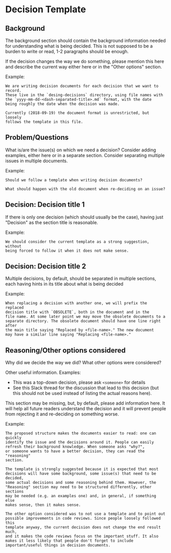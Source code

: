 Decision Template
=================

Background
----------

The background section should contain the background information needed for
understanding what is being decided.
This is not supposed to be a burden to write or read, 1-2 paragraphs should be
enough.

If the decision changes the way we do something, please mention this here and
describe the current way either here or in the "Other options" section.

Example:

    We are writing decision documents for each decision that we want to record.
    These live in the `desing-decisions` directory, using file names with
    the `yyyy-mm-dd-<dash-separated-title>.md` format, with the date
    being roughly the date when the decision was made.

    Currently (2018-09-19) the document format is unrestricted, but loosely
    follows the template in this file.

Problem/Questions
-----------------

What is/are the issue(s) on which we need a decision? Consider adding examples,
either here or in a separate section. Consider separating multiple issues
in multiple documents.

Example:

    Should we follow a template when writing decision documents?

    What should happen with the old document when re-deciding on an issue?

Decision: Decision title 1
--------------------------

If there is only one decision (which should usually be the case), having
just "Decision" as the section title is reasonable.

Example:

    We should consider the current template as a strong suggestion, without
    being forced to follow it when it does not make sense.

Decision: Decision title 2
--------------------------

Multiple decisions, by default, should be separated in multiple sections, each
having hints in its title about what is being decided

Example:

    When replacing a decision with another one, we will prefix the replaced
    decision title with `OBSOLETE`, both in the document and in the
    file name. At some later point we may move the obsolete documents to a
    separate directory. The obsolete document should have one line right after
    the main title saying "Replaced by <file-name>." The new document
    may have a similar line saying "Replacing <file-name>."

Reasoning/Other options considered
----------------------------------

Why did we decide the way we did? What other options were considered?

Other useful information.
Examples:
* This was a top-down decision, please ask `<someone>` for details
* See this Slack thread for the discussion that lead to this decision
  (but this should not be used instead of listing the actual reasons here).

This section may be missing, but, by default, please add information here. It
will help all future readers understand the decision and it will prevent people
from rejecting it and re-deciding on something worse.

Example:

    The proposed structure makes the documents easier to read: one can quickly
    identify the issue and the decisions around it. People can easily
    refresh their background knowledge. When someone asks "why?",
    or someone wants to have a better decision, they can read the "reasoning"
    section.

    The template is strongly suggested because it is expected that most
    decisions will have some background, some issue(s) that need to be decided,
    some actual decisions and some reasoning behind them. However, the
    "Reasoning" section may need to be structured differently, other sections
    may be needed (e.g. an examples one) and, in general, if something else
    makes sense, then it makes sense.

    The other option considered was to not use a template and to point out
    possible improvements in code reviews. Since people loosely followed this
    template anyway, the current decision does not change the end result much,
    and it makes the code reviews focus on the important stuff. It also
    makes it less likely that people don't forget to include
    important/useful things in decision documents.

